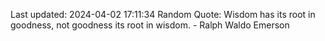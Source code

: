 Last updated: 2024-04-02 17:11:34
Random Quote: Wisdom has its root in goodness, not goodness its root in wisdom. - Ralph Waldo Emerson